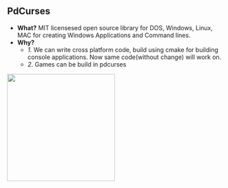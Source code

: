 ## PdCurses
- **What?** MIT licensesed open source library for DOS, Windows, Linux, MAC for creating Windows Applications and Command lines. 
- **Why?** 
  - *1.* We can write cross platform code, build using cmake for building console applications. Now same code(without change) will work on.
  - *2.* Games can be build in pdcurses
  
<img src="https://i.imgur.com/cqmsF6e.png" width="250" />  
